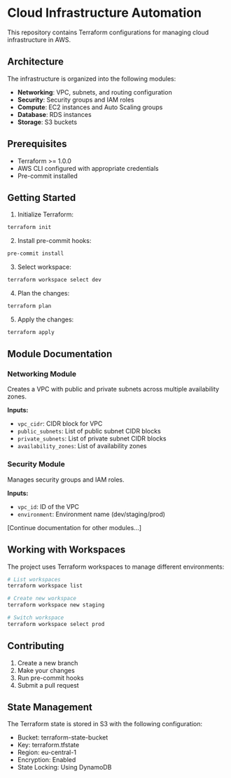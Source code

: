 # Cloud Infrastructure Automation

This repository contains Terraform configurations for managing cloud infrastructure in AWS.

## Architecture

The infrastructure is organized into the following modules:

- **Networking**: VPC, subnets, and routing configuration
- **Security**: Security groups and IAM roles
- **Compute**: EC2 instances and Auto Scaling groups
- **Database**: RDS instances
- **Storage**: S3 buckets

## Prerequisites

- Terraform >= 1.0.0
- AWS CLI configured with appropriate credentials
- Pre-commit installed

## Getting Started

1. Initialize Terraform:
```bash
terraform init
```

2. Install pre-commit hooks:
```bash
pre-commit install
```

3. Select workspace:
```bash
terraform workspace select dev
```

4. Plan the changes:
```bash
terraform plan
```

5. Apply the changes:
```bash
terraform apply
```

## Module Documentation

### Networking Module
Creates a VPC with public and private subnets across multiple availability zones.

**Inputs:**
- `vpc_cidr`: CIDR block for VPC
- `public_subnets`: List of public subnet CIDR blocks
- `private_subnets`: List of private subnet CIDR blocks
- `availability_zones`: List of availability zones

### Security Module
Manages security groups and IAM roles.

**Inputs:**
- `vpc_id`: ID of the VPC
- `environment`: Environment name (dev/staging/prod)

[Continue documentation for other modules...]

## Working with Workspaces

The project uses Terraform workspaces to manage different environments:

```bash
# List workspaces
terraform workspace list

# Create new workspace
terraform workspace new staging

# Switch workspace
terraform workspace select prod
```

## Contributing

1. Create a new branch
2. Make your changes
3. Run pre-commit hooks
4. Submit a pull request

## State Management

The Terraform state is stored in S3 with the following configuration:
- Bucket: terraform-state-bucket
- Key: terraform.tfstate
- Region: eu-central-1
- Encryption: Enabled
- State Locking: Using DynamoDB
